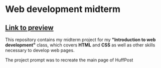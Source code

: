 # Web development midterm
## [Link to preview](http://htmlpreview.github.io/?https://github.com/XBShu/HTML-midterm/blob/master/index.html)
This repository contains my midterm project for my **"Introduction to web development"** class, which covers **HTML** and **CSS** as well as other skills necessary to develop web pages.

The project prompt was to recreate the main page of HuffPost 
